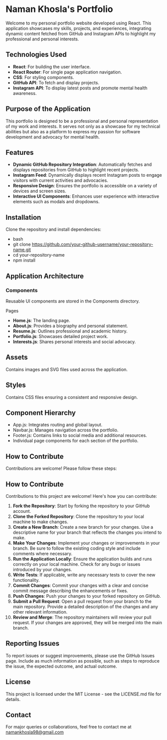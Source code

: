 # Naman Khosla's Portfolio

Welcome to my personal portfolio website developed using React. This application showcases my skills, projects, and experiences, integrating dynamic content fetched from GitHub and Instagram APIs to highlight my professional and personal interests.

## Technologies Used

- **React**: For building the user interface.
- **React Router**: For single page application navigation.
- **CSS**: For styling components.
- **GitHub API**: To fetch and display projects.
- **Instagram API**: To display latest posts and promote mental health awareness.

## Purpose of the Application

This portfolio is designed to be a professional and personal representation of my work and interests. It serves not only as a showcase for my technical abilities but also as a platform to express my passion for software development and advocacy for mental health.

## Features

- **Dynamic GitHub Repository Integration**: Automatically fetches and displays repositories from GitHub to highlight recent projects.
- **Instagram Feed**: Dynamically displays recent Instagram posts to engage visitors with current activities and advocacies.
- **Responsive Design**: Ensures the portfolio is accessible on a variety of devices and screen sizes.
- **Interactive UI Components**: Enhances user experience with interactive elements such as modals and dropdowns.

## Installation

Clone the repository and install dependencies:

- bash
- git clone https://github.com/your-github-username/your-repository-name.git
- cd your-repository-name
- npm install

## Application Architecture

### Components

Reusable UI components are stored in the Components directory.

Pages
- **Home.js**: The landing page.
- **About.js**: Provides a biography and personal statement.
- **Resume.js**: Outlines professional and academic history.
- **Portfolio.js**: Showcases detailed project work.
- **Interests.js**: Shares personal interests and social advocacy.

## Assets

Contains images and SVG files used across the application.

## Styles

Contains CSS files ensuring a consistent and responsive design.

## Component Hierarchy
- App.js: Integrates routing and global layout.
- Navbar.js: Manages navigation across the portfolio.
- Footer.js: Contains links to social media and additional resources.
- Individual page components for each section of the portfolio.

## How to Contribute
Contributions are welcome! Please follow these steps:

## How to Contribute

Contributions to this project are welcome! Here's how you can contribute:

1. **Fork the Repository**: Start by forking the repository to your GitHub account.
2. **Clone the Forked Repository**: Clone the repository to your local machine to make changes.
3. **Create a New Branch**: Create a new branch for your changes. Use a descriptive name for your branch that reflects the changes you intend to make.
4. **Make Your Changes**: Implement your changes or improvements in your branch. Be sure to follow the existing coding style and include comments where necessary.
5. **Run the Application Locally**: Ensure the application builds and runs correctly on your local machine. Check for any bugs or issues introduced by your changes.
6. **Write Tests**: If applicable, write any necessary tests to cover the new functionality.
7. **Commit Changes**: Commit your changes with a clear and concise commit message describing the enhancements or fixes.
8. **Push Changes**: Push your changes to your forked repository on GitHub.
9. **Submit a Pull Request**: Open a pull request from your branch to the main repository. Provide a detailed description of the changes and any other relevant information.
10. **Review and Merge**: The repository maintainers will review your pull request. If your changes are approved, they will be merged into the main branch.

## Reporting Issues
To report issues or suggest improvements, please use the GitHub Issues page. Include as much information as possible, such as steps to reproduce the issue, the expected outcome, and actual outcome.

## License
This project is licensed under the MIT License - see the LICENSE.md file for details.

## Contact
For major queries or collaborations, feel free to contact me at namankhosla98@gmail.com
